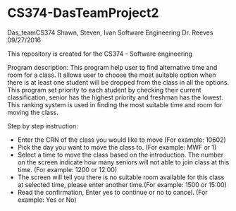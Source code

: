 # CS374-DasTeamProject2
Das_teamCS374
Shawn, Steven, Ivan
Software Engineering 
Dr. Reeves
09/27/2016

This repository is created for the CS374 - Software engineering

Program description: This program help user to find alternative time and room for a class. It allows user to choose the most suitable option when there is at least one student will be dropped from the class in all the options. This program set priority to each student by checking their current classification, senior has the highest priority and freshman has the lowest. This ranking system is used in finding the most suitable time and room for moving the class. 

Step by step instruction:
* Enter the CRN of the class you would like to move (For example: 10602)
* Pick the day you want to move the class to. (For example: MWF or 1)
* Select a time to move the class based on the introduction. The number on the screen indicate how many seniors will not able to join class at this time. (For example: 1200 or 12:00)
* The screen will tell you there is no suitable room available for this class at selected time, please enter another time.(For example: 1500 or 15:00)
* Read the confirmation, Enter yes to continue or no to cancel. (For example: Yes or No) 

